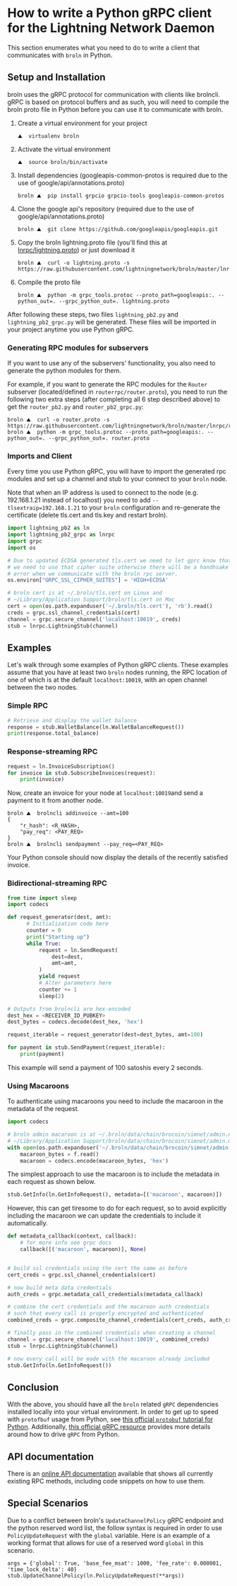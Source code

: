 # How to write a Python gRPC client for the Lightning Network Daemon

This section enumerates what you need to do to write a client that communicates
with `broln` in Python.

## Setup and Installation

broln uses the gRPC protocol for communication with clients like brolncli. gRPC is
based on protocol buffers and as such, you will need to compile the broln proto
file in Python before you can use it to communicate with broln.

1. Create a virtual environment for your project
    ```shell
    ⛰  virtualenv broln
    ```
2. Activate the virtual environment
    ```shell
    ⛰  source broln/bin/activate
    ```
3. Install dependencies (googleapis-common-protos is required due to the use of
  google/api/annotations.proto)
    ```shell
    broln ⛰  pip install grpcio grpcio-tools googleapis-common-protos
    ```
4. Clone the google api's repository (required due to the use of
  google/api/annotations.proto)
    ```shell
    broln ⛰  git clone https://github.com/googleapis/googleapis.git
    ```
5. Copy the broln lightning.proto file (you'll find this at
  [lnrpc/lightning.proto](https://github.com/brsuite/broln/blob/master/lnrpc/lightning.proto))
  or just download it
    ```shell
    broln ⛰  curl -o lightning.proto -s https://raw.githubusercontent.com/lightningnetwork/broln/master/lnrpc/lightning.proto
    ```
6. Compile the proto file
    ```shell
    broln ⛰  python -m grpc_tools.protoc --proto_path=googleapis:. --python_out=. --grpc_python_out=. lightning.proto
    ```

After following these steps, two files `lightning_pb2.py` and
`lightning_pb2_grpc.py` will be generated. These files will be imported in your
project anytime you use Python gRPC.

### Generating RPC modules for subservers

If you want to use any of the subservers' functionality, you also need to
generate the python modules for them.

For example, if you want to generate the RPC modules for the `Router` subserver
(located/defined in `routerrpc/router.proto`), you need to run the following two
extra steps (after completing all 6 step described above) to get the
`router_pb2.py` and `router_pb2_grpc.py`:

```shell
broln ⛰  curl -o router.proto -s https://raw.githubusercontent.com/lightningnetwork/broln/master/lnrpc/routerrpc/router.proto
broln ⛰  python -m grpc_tools.protoc --proto_path=googleapis:. --python_out=. --grpc_python_out=. router.proto
```

### Imports and Client

Every time you use Python gRPC, you will have to import the generated rpc modules
and set up a channel and stub to your connect to your `broln` node.

Note that when an IP address is used to connect to the node (e.g. 192.168.1.21 instead of localhost) you need to add `--tlsextraip=192.168.1.21` to your `broln` configuration and re-generate the certificate (delete tls.cert and tls.key and restart broln).

```python
import lightning_pb2 as ln
import lightning_pb2_grpc as lnrpc
import grpc
import os

# Due to updated ECDSA generated tls.cert we need to let gprc know that
# we need to use that cipher suite otherwise there will be a handhsake
# error when we communicate with the broln rpc server.
os.environ["GRPC_SSL_CIPHER_SUITES"] = 'HIGH+ECDSA'

# broln cert is at ~/.broln/tls.cert on Linux and
# ~/Library/Application Support/broln/tls.cert on Mac
cert = open(os.path.expanduser('~/.broln/tls.cert'), 'rb').read()
creds = grpc.ssl_channel_credentials(cert)
channel = grpc.secure_channel('localhost:10019', creds)
stub = lnrpc.LightningStub(channel)
```

## Examples

Let's walk through some examples of Python gRPC clients. These examples assume
that you have at least two `broln` nodes running, the RPC location of one of which
is at the default `localhost:10019`, with an open channel between the two nodes.

### Simple RPC

```python
# Retrieve and display the wallet balance
response = stub.WalletBalance(ln.WalletBalanceRequest())
print(response.total_balance)
```

### Response-streaming RPC

```python
request = ln.InvoiceSubscription()
for invoice in stub.SubscribeInvoices(request):
    print(invoice)
```

Now, create an invoice for your node at `localhost:10019`and send a payment to
it from another node.
```shell
broln ⛰  brolncli addinvoice --amt=100
{
	"r_hash": <R_HASH>,
	"pay_req": <PAY_REQ>
}
broln ⛰  brolncli sendpayment --pay_req=<PAY_REQ>
```

Your Python console should now display the details of the recently satisfied
invoice.

### Bidirectional-streaming RPC

```python
from time import sleep
import codecs

def request_generator(dest, amt):
      # Initialization code here
      counter = 0
      print("Starting up")
      while True:
          request = ln.SendRequest(
              dest=dest,
              amt=amt,
          )
          yield request
          # Alter parameters here
          counter += 1
          sleep(2)

# Outputs from brolncli are hex-encoded
dest_hex = <RECEIVER_ID_PUBKEY>
dest_bytes = codecs.decode(dest_hex, 'hex')

request_iterable = request_generator(dest=dest_bytes, amt=100)

for payment in stub.SendPayment(request_iterable):
    print(payment)
```
This example will send a payment of 100 satoshis every 2 seconds.

### Using Macaroons

To authenticate using macaroons you need to include the macaroon in the metadata of the request.

```python
import codecs

# broln admin macaroon is at ~/.broln/data/chain/brocoin/simnet/admin.macaroon on Linux and
# ~/Library/Application Support/broln/data/chain/brocoin/simnet/admin.macaroon on Mac
with open(os.path.expanduser('~/.broln/data/chain/brocoin/simnet/admin.macaroon'), 'rb') as f:
    macaroon_bytes = f.read()
    macaroon = codecs.encode(macaroon_bytes, 'hex')
```

The simplest approach to use the macaroon is to include the metadata in each request as shown below.

```python
stub.GetInfo(ln.GetInfoRequest(), metadata=[('macaroon', macaroon)])
```

However, this can get tiresome to do for each request, so to avoid explicitly including the macaroon we can update the credentials to include it automatically.

```python
def metadata_callback(context, callback):
    # for more info see grpc docs
    callback([('macaroon', macaroon)], None)


# build ssl credentials using the cert the same as before
cert_creds = grpc.ssl_channel_credentials(cert)

# now build meta data credentials
auth_creds = grpc.metadata_call_credentials(metadata_callback)

# combine the cert credentials and the macaroon auth credentials
# such that every call is properly encrypted and authenticated
combined_creds = grpc.composite_channel_credentials(cert_creds, auth_creds)

# finally pass in the combined credentials when creating a channel
channel = grpc.secure_channel('localhost:10019', combined_creds)
stub = lnrpc.LightningStub(channel)

# now every call will be made with the macaroon already included
stub.GetInfo(ln.GetInfoRequest())
```


## Conclusion

With the above, you should have all the `broln` related `gRPC` dependencies
installed locally into your virtual environment. In order to get up to speed
with `protofbuf` usage from Python, see [this official `protobuf` tutorial for
Python](https://developers.google.com/protocol-buffers/docs/pythontutorial).
Additionally, [this official gRPC
resource](http://www.grpc.io/docs/tutorials/basic/python.html) provides more
details around how to drive `gRPC` from Python.

## API documentation

There is an [online API documentation](https://api.lightning.community?python)
available that shows all currently existing RPC methods, including code snippets
on how to use them.

## Special Scenarios

Due to a conflict between broln's `UpdateChannelPolicy` gRPC endpoint and the python reserved word list, the follow syntax is required in order to use `PolicyUpdateRequest` with the `global` variable.
Here is an example of a working format that allows for use of a reserved word `global` in this scenario.

```
args = {'global': True, 'base_fee_msat': 1000, 'fee_rate': 0.000001, 'time_lock_delta': 40}
stub.UpdateChannelPolicy(ln.PolicyUpdateRequest(**args))
```